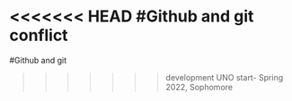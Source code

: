 <<<<<<< HEAD
#Github and git conflict
=======
#Github and git
>>>>>>> development
UNO start- Spring 2022, Sophomore
